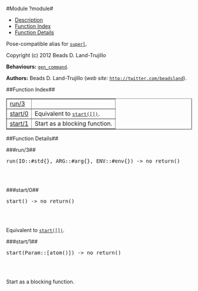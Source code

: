 

#Module ?module#

* [Description](#description)
* [Function Index](#index)
* [Function Details](#functions)


Pose-compatible alias for [`superl`](superl.md).

Copyright (c) 2012 Beads D. Land-Trujillo

__Behaviours:__ [`gen_command`](gen_command.md).

__Authors:__ Beads D. Land-Trujillo (_web site:_ [`http://twitter.com/beadsland`](http://twitter.com/beadsland)).<a name="index"></a>

##Function Index##


<table width="100%" border="1" cellspacing="0" cellpadding="2" summary="function index"><tr><td valign="top"><a href="#run-3">run/3</a></td><td></td></tr><tr><td valign="top"><a href="#start-0">start/0</a></td><td>Equivalent to <a href="#start-1"><tt>start([])</tt></a>.</td></tr><tr><td valign="top"><a href="#start-1">start/1</a></td><td>Start as a blocking function.</td></tr></table>


<a name="functions"></a>

##Function Details##

<a name="run-3"></a>

###run/3##


<pre>run(IO::#std{}, ARG::#arg{}, ENV::#env{}) -&gt; no_return()</pre>
<br></br>


<a name="start-0"></a>

###start/0##


<pre>start() -&gt; no_return()</pre>
<br></br>


Equivalent to [`start([])`](#start-1).<a name="start-1"></a>

###start/1##


<pre>start(Param::[atom()]) -&gt; no_return()</pre>
<br></br>


Start as a blocking function.